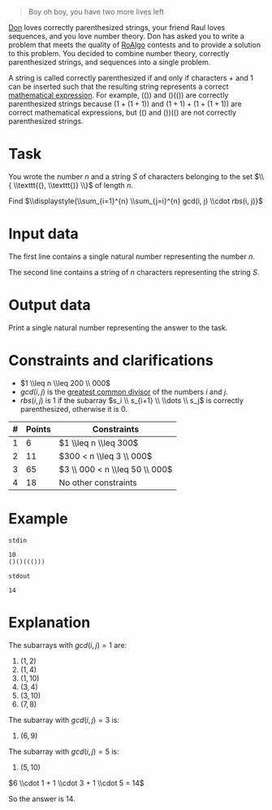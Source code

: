 > Boy oh boy, you have two more lives left

[Don](https://kilonova.ro/problems/653/) loves correctly parenthesized strings, your friend Raul loves sequences, and you love number theory. Don has asked you to write a problem that meets the quality of [RoAlgo](https://discord.gg/E82gRbUBCJ) contests and to provide a solution to this problem. You decided to combine number theory, correctly parenthesized strings, and sequences into a single problem.

A string is called correctly parenthesized if and only if characters $+$ and $1$ can be inserted such that the resulting string represents a correct [mathematical expression](https://ro.wikipedia.org/wiki/Expresie_matematic%C4%83). For example, $(())$ and $()(())$ are correctly parenthesized strings because $(1+(1+1))$ and $(1+1)+(1+(1+1))$ are correct mathematical expressions, but $(()$ and $())(()$ are not correctly parenthesized strings.

# Task

You wrote the number $n$ and a string $S$ of characters belonging to the set $\\{ \\texttt{(}, \\texttt{)} \\}$ of length $n$.

Find $\\displaystyle{\\sum_{i=1}^{n} \\sum_{j=i}^{n} gcd(i, j) \\cdot rbs(i, j)}$

# Input data

The first line contains a single natural number representing the number $n$.

The second line contains a string of $n$ characters representing the string $S$.

# Output data

Print a single natural number representing the answer to the task.

# Constraints and clarifications

* $1 \\leq n \\leq 200 \\ 000$
* $gcd(i, j)$ is the [greatest common divisor](https://ro.wikipedia.org/wiki/Cel_mai_mare_divizor_comun) of the numbers $i$ and $j$.
* $rbs(i, j)$ is $1$ if the subarray $s_i \\ s_{i+1} \\ \\dots \\ s_j$ is correctly parenthesized, otherwise it is $0$.

|#|Points|Constraints|
|-|-|--------|
|1|6|$1 \\leq n \\leq 300$|
|2|11|$300 < n \\leq 3 \\ 000$|
|3|65|$3 \\ 000 < n \\leq 50 \\ 000$|
|4|18|No other constraints|

# Example

`stdin`
```
10
()()((()))
```
`stdout`
```
14
```

# Explanation

The subarrays with $gcd(i, j) = 1$ are: 

1. $(1, 2)$
2. $(1, 4)$
3. $(1, 10)$
4. $(3, 4)$
5. $(3, 10)$
6. $(7, 8)$

The subarray with $gcd(i, j) = 3$ is:

1. $(6, 9)$

The subarray with $gcd(i, j) = 5$ is:

1. $(5, 10)$

$6 \\cdot 1 + 1 \\cdot 3 + 1 \\cdot 5 = 14$

So the answer is $14$.